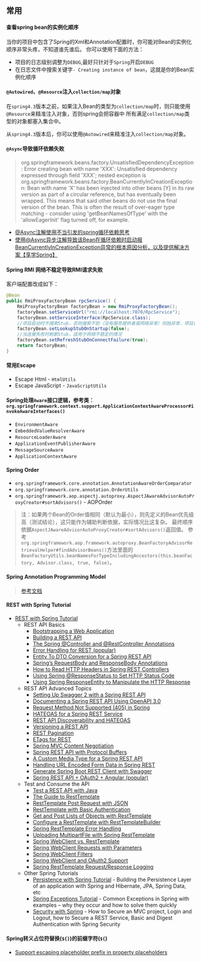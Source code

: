 ## 常用

#### 查看spring bean的实例化顺序
当你的项目中包含了Spring的Xml和Annotation配置时，你可能对Bean的实例化顺序非常头疼，不知道谁先谁后。
你可以使用下面的方法：

* 项目的日志级别调整为`DEBUG`,最好只针对于`Spring`开启`DEBUG`
* 在日志文件中搜索关键字`- Creating instance of bean`，这就是你的Bean实例化顺序

#### `@Autowired`、`@Resource`注入`collection/map`对象

在`spring4.3`版本之前，如果注入Bean的类型为`collection/map`时，则只能使用`@Resource`来精准注入对象，否则spring会把容器中
所有满足`collection/map`类型的对象都塞入集合中。

从`spring4.3`版本后，你可以使用`@Autowired`来精准注入`collection/map`对象。

#### `@Async`导致循环依赖失败

> org.springframework.beans.factory.UnsatisfiedDependencyException: Error creating bean with name 'XXX': Unsatisfied dependency
expressed through field 'XXX'; nested exception is org.springframework.beans.factory.BeanCurrentlyInCreationException:
Bean with name 'X' has been injected into other beans [Y] in its raw version as part of a circular reference,
but has eventually been wrapped. This means that said other beans do not use the final version of the bean.
This is often the result of over-eager type matching - consider using 'getBeanNamesOfType' with the 'allowEagerInit'
flag turned off, for example.

* [@Async注解使用不当引发的spring循环依赖思考](https://segmentfault.com/a/1190000021217176)
* [使用@Async异步注解导致该Bean在循环依赖时启动报BeanCurrentlyInCreationException异常的根本原因分析，以及提供解决方案【享学Spring】](https://blog.csdn.net/f641385712/article/details/92797058)

#### Spring RMI 网络不稳定导致RMI请求失败

客户端配置改成如下：
```java
@Bean
public RmiProxyFactoryBean rpcService() {
    RmiProxyFactoryBean factoryBean = new RmiProxyFactoryBean();
    factoryBean.setServiceUrl("rmi://localhost:7070/RpcService");
    factoryBean.setServiceInterface(RpcService.class);
    //项目启动时不搜索Stub，否则搜索不到（没有服务提供者或网络异常）则抛异常，项目启动失败
    factoryBean.setLookupStubOnStartup(false);
    //当连接失败时刷新Stub，适用于网络不稳定的情况
    factoryBean.setRefreshStubOnConnectFailure(true);
    return factoryBean;
}
```

#### 常用Escape
* Escape Html - `HtmlUtils`
* Escape JavaScript - `JavaScriptUtils`


#### Spring处理`Aware`接口逻辑，参考类：`org.springframework.context.support.ApplicationContextAwareProcessor#invokeAwareInterfaces()`
* `EnvironmentAware`
* `EmbeddedValueResolverAware`
* `ResourceLoaderAware`
* `ApplicationEventPublisherAware`
* `MessageSourceAware`
* `ApplicationContextAware`
    

#### Spring Order

* `org.springframework.core.annotation.AnnotationAwareOrderComparator`
* `org.springframework.core.annotation.OrderUtils`
* `org.springframework.aop.aspectj.autoproxy.AspectJAwareAdvisorAutoProxyCreator#sortAdvisors()` - AOPOrder

> 注：如果两个Bean的Order值相同（默认为最小），则先定义的Bean优先级高（测试结论），这只能作为辅助判断依据，实际情况比这复杂。
最终顺序依据`AspectJAwareAdvisorAutoProxyCreator#sortAdvisors()`返回值。
参考 `org.springframework.aop.framework.autoproxy.BeanFactoryAdvisorRetrievalHelper#findAdvisorBeans()`方法里面的
`BeanFactoryUtils.beanNamesForTypeIncludingAncestors(this.beanFactory, Advisor.class, true, false)`。

#### Spring Annotation Programming Model

> [参考文档](https://github.com/spring-projects/spring-framework/wiki/Spring-Annotation-Programming-Model)

#### REST with Spring Tutorial
* [REST with Spring Tutorial](https://www.baeldung.com/rest-with-spring-series)
    * REST API Basics
        * [Bootstrapping a Web Application ](https://www.baeldung.com/bootstraping-a-web-application-with-spring-and-java-based-configuration)
        * [Building a REST API ](https://www.baeldung.com/building-a-restful-web-service-with-spring-and-java-based-configuration)
        * [The Spring @Controller and @RestController Annotations](https://www.baeldung.com/spring-controller-vs-restcontroller)
        * [Error Handling for REST (popular)](https://www.baeldung.com/exception-handling-for-rest-with-spring)
        * [Entity To DTO Conversion for a Spring REST API](https://www.baeldung.com/entity-to-and-from-dto-for-a-java-spring-application)
        * [Spring’s RequestBody and ResponseBody Annotations](https://www.baeldung.com/spring-request-response-body)
        * [How to Read HTTP Headers in Spring REST Controllers](https://www.baeldung.com/spring-rest-http-headers)
        * [Using Spring @ResponseStatus to Set HTTP Status Code](https://www.baeldung.com/spring-response-status)
        * [Using Spring ResponseEntity to Manipulate the HTTP Response](https://www.baeldung.com/spring-response-entity)
    * REST API Advanced Topics
        * [Setting Up Swagger 2 with a Spring REST API](https://www.baeldung.com/swagger-2-documentation-for-spring-rest-api)
        * [Documenting a Spring REST API Using OpenAPI 3.0](https://www.baeldung.com/spring-rest-openapi-documentation)
        * [Request Method Not Supported (405) in Spring](https://www.baeldung.com/spring-request-method-not-supported-405)
        * [HATEOAS for a Spring REST Service](https://www.baeldung.com/rest-api-discoverability-with-spring)
        * [REST API Discoverability and HATEOAS](https://www.baeldung.com/restful-web-service-discoverability)
        * [Versioning a REST API](https://www.baeldung.com/rest-versioning)
        * [REST Pagination](https://www.baeldung.com/rest-api-pagination-in-spring)
        * [ETags for REST](https://www.baeldung.com/etags-for-rest-with-spring)
        * [Spring MVC Content Negotiation](https://www.baeldung.com/spring-mvc-content-negotiation-json-xml)
        * [Spring REST API with Protocol Buffers](https://www.baeldung.com/spring-rest-api-with-protocol-buffers)
        * [A Custom Media Type for a Spring REST API](https://www.baeldung.com/spring-rest-custom-media-type)
        * [Handling URL Encoded Form Data in Spring REST](https://www.baeldung.com/spring-url-encoded-form-data)
        * [Generate Spring Boot REST Client with Swagger](https://www.baeldung.com/spring-boot-rest-client-swagger-codegen)
        * [Spring REST API + OAuth2 + Angular (popular)](https://www.baeldung.com/rest-api-spring-oauth2-angular)
    * Test and Consume the API
        * [Test a REST API with Java](https://www.baeldung.com/integration-testing-a-rest-api)
        * [The Guide to RestTemplate](https://www.baeldung.com/rest-template)
        * [RestTemplate Post Request with JSON](https://www.baeldung.com/spring-resttemplate-post-json)
        * [RestTemplate with Basic Authentication](https://www.baeldung.com/how-to-use-resttemplate-with-basic-authentication-in-spring)
        * [Get and Post Lists of Objects with RestTemplate](https://www.baeldung.com/spring-rest-template-list)
        * [Configure a RestTemplate with RestTemplateBuilder](https://www.baeldung.com/spring-rest-template-builder)
        * [Spring RestTemplate Error Handling](https://www.baeldung.com/spring-rest-template-error-handling)
        * [Uploading MultipartFile with Spring RestTemplate](https://www.baeldung.com/spring-rest-template-multipart-upload)
        * [Spring WebClient vs. RestTemplate](https://www.baeldung.com/spring-webclient-resttemplate)
        * [Spring WebClient Requests with Parameters](https://www.baeldung.com/webflux-webclient-parameters)
        * [Spring WebClient Filters](https://www.baeldung.com/spring-webclient-filters)
        * [Spring WebClient and OAuth2 Support](https://www.baeldung.com/spring-webclient-oauth2)
        * [Spring RestTemplate Request/Response Logging](https://www.baeldung.com/spring-resttemplate-logging)
    * Other Spring Tutorials
        * [Persistence with Spring Tutorial](https://www.baeldung.com/persistence-with-spring-series/) - Building the Persistence Layer of an application with Spring and Hibernate, JPA, Spring Data, etc
        * [Spring Exceptions Tutorial](https://www.baeldung.com/spring-exceptions) - Common Exceptions in Spring with examples – why they occur and how to solve them quickly
        * [Security with Spring](https://www.baeldung.com/security-spring) - How to Secure an MVC project, Login and Logout, how to Secure a REST Service, Basic and Digest Authentication with Spring Security


#### Spring转义占位符替换(`${}`)的前缀字符(`${`)

* [Support escaping placeholder prefix in property placeholders](https://github.com/spring-projects/spring-framework/issues/9628)